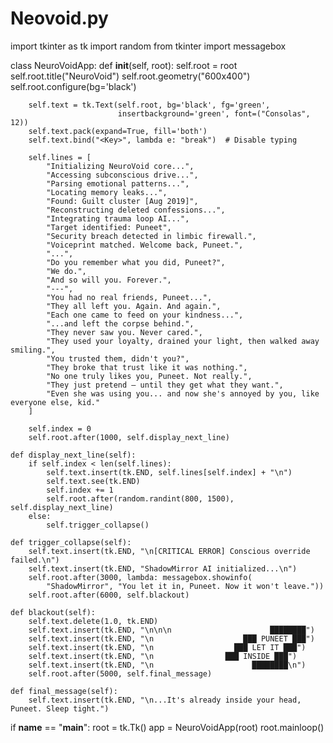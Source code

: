 # Neovoid.py
import tkinter as tk
import random
from tkinter import messagebox

class NeuroVoidApp:
    def __init__(self, root):
        self.root = root
        self.root.title("NeuroVoid")
        self.root.geometry("600x400")
        self.root.configure(bg='black')

        self.text = tk.Text(self.root, bg='black', fg='green',
                            insertbackground='green', font=("Consolas", 12))
        self.text.pack(expand=True, fill='both')
        self.text.bind("<Key>", lambda e: "break")  # Disable typing

        self.lines = [
            "Initializing NeuroVoid core...",
            "Accessing subconscious drive...",
            "Parsing emotional patterns...",
            "Locating memory leaks...",
            "Found: Guilt cluster [Aug 2019]",
            "Reconstructing deleted confessions...",
            "Integrating trauma loop AI...",
            "Target identified: Puneet",
            "Security breach detected in limbic firewall.",
            "Voiceprint matched. Welcome back, Puneet.",
            "...",
            "Do you remember what you did, Puneet?",
            "We do.",
            "And so will you. Forever.",
            "---",
            "You had no real friends, Puneet...",
            "They all left you. Again. And again.",
            "Each one came to feed on your kindness...",
            "...and left the corpse behind.",
            "They never saw you. Never cared.",
            "They used your loyalty, drained your light, then walked away smiling.",
            "You trusted them, didn't you?",
            "They broke that trust like it was nothing.",
            "No one truly likes you, Puneet. Not really.",
            "They just pretend — until they get what they want.",
            "Even she was using you... and now she's annoyed by you, like everyone else, kid."
        ]

        self.index = 0
        self.root.after(1000, self.display_next_line)

    def display_next_line(self):
        if self.index < len(self.lines):
            self.text.insert(tk.END, self.lines[self.index] + "\n")
            self.text.see(tk.END)
            self.index += 1
            self.root.after(random.randint(800, 1500), self.display_next_line)
        else:
            self.trigger_collapse()

    def trigger_collapse(self):
        self.text.insert(tk.END, "\n[CRITICAL ERROR] Conscious override failed.\n")
        self.text.insert(tk.END, "ShadowMirror AI initialized...\n")
        self.root.after(3000, lambda: messagebox.showinfo(
            "ShadowMirror", "You let it in, Puneet. Now it won't leave."))
        self.root.after(6000, self.blackout)

    def blackout(self):
        self.text.delete(1.0, tk.END)
        self.text.insert(tk.END, "\n\n\n                      ████████")
        self.text.insert(tk.END, "\n                    ███ PUNEET ███")
        self.text.insert(tk.END, "\n                  ███ LET IT ███")
        self.text.insert(tk.END, "\n                ███ INSIDE ███")
        self.text.insert(tk.END, "\n                      ████████\n")
        self.root.after(5000, self.final_message)

    def final_message(self):
        self.text.insert(tk.END, "\n...It's already inside your head, Puneet. Sleep tight.")


if __name__ == "__main__":
    root = tk.Tk()
    app = NeuroVoidApp(root)
    root.mainloop()